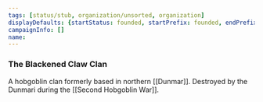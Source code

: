 ```yaml
---
tags: [status/stub, organization/unsorted, organization]
displayDefaults: {startStatus: founded, startPrefix: founded, endPrefix: disbanded, endStatus: disbanded}
campaignInfo: []
name:
---
```

### The Blackened Claw Clan

A hobgoblin clan formerly based in northern [[Dunmar]]. Destroyed by the Dunmari during the [[Second Hobgoblin War]]. 